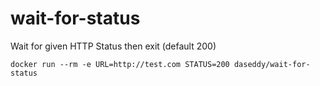 # wait-for-status
Wait for given HTTP Status then exit (default 200)

```
docker run --rm -e URL=http://test.com STATUS=200 daseddy/wait-for-status
```
